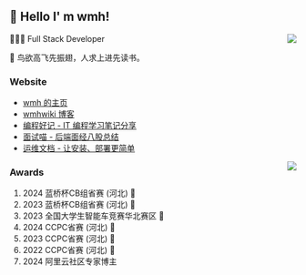 ##  👋 Hello I' m wmh!

<img align="right" src="https://github-readme-stats.vercel.app/api?username=wmh1024&show_icons=true&icon_color=CE1D2D&text_color=718096&bg_color=ffffff&locale=cn&hide=contribs" />

👨🏻‍💻 Full Stack Developer

📝 鸟欲高飞先振翅，人求上进先读书。

### Website


<ul>
  <li><a href="https://about.wmhwiki.cn" target="_blank">wmh 的主页</a></li>
  <li><a href="https://wmhwiki.cn" target="_blank">wmhwiki 博客</a></li>
  <li><a href="https://haonote.wmhwiki.cn" target="_blank">编程好记 - IT 编程学习笔记分享</a></li>
  <li><a href="https://ms.wmhwiki.cn" target="_blank">面试喵 - 后端面经八股总结</a></li>
  <li><a href="https://ywdoc.cn" target="_blank">运维文档 - 让安装、部署更简单</a></li>
</ul>


<img align="right" src="https://github-readme-stats.vercel.app/api/top-langs/?username=wmh1024&theme=graywhite&locale=cn" />

### Awards

1. 2024 蓝桥杯CB组省赛 (河北) 🥇
2. 2023 蓝桥杯CB组省赛 (河北) 🥇
3. 2023 全国大学生智能车竞赛华北赛区 🥈
4. 2024 CCPC省赛 (河北) 🥉
5. 2023 CCPC省赛 (河北) 🥉
6. 2022 CCPC省赛 (河北) 🥉
7. 2024 阿里云社区专家博主

